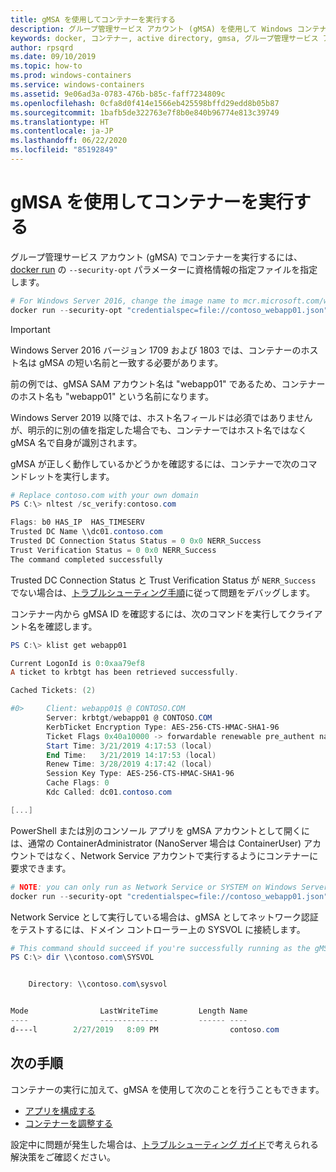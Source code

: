 ```yaml
---
title: gMSA を使用してコンテナーを実行する
description: グループ管理サービス アカウント (gMSA) を使用して Windows コンテナーを実行する方法。
keywords: docker, コンテナー, active directory, gmsa, グループ管理サービス アカウント, グループ管理サービス アカウント
author: rpsqrd
ms.date: 09/10/2019
ms.topic: how-to
ms.prod: windows-containers
ms.service: windows-containers
ms.assetid: 9e06ad3a-0783-476b-b85c-faff7234809c
ms.openlocfilehash: 0cfa8d0f414e1566eb425598bffd29edd8b05b87
ms.sourcegitcommit: 1bafb5de322763e7f8b0e840b96774e813c39749
ms.translationtype: HT
ms.contentlocale: ja-JP
ms.lasthandoff: 06/22/2020
ms.locfileid: "85192849"
---
```

# <a name="run-a-container-with-a-gmsa"></a>gMSA を使用してコンテナーを実行する

グループ管理サービス アカウント (gMSA) でコンテナーを実行するには、[docker run](https://docs.docker.com/engine/reference/run) の `--security-opt` パラメーターに資格情報の指定ファイルを指定します。

```powershell
# For Windows Server 2016, change the image name to mcr.microsoft.com/windows/servercore:ltsc2016
docker run --security-opt "credentialspec=file://contoso_webapp01.json" --hostname webapp01 -it mcr.microsoft.com/windows/servercore:ltsc2019 powershell
```

>[!IMPORTANT]
>Windows Server 2016 バージョン 1709 および 1803 では、コンテナーのホスト名は gMSA の短い名前と一致する必要があります。

前の例では、gMSA SAM アカウント名は "webapp01" であるため、コンテナーのホスト名も "webapp01" という名前になります。

Windows Server 2019 以降では、ホスト名フィールドは必須ではありませんが、明示的に別の値を指定した場合でも、コンテナーではホスト名ではなく gMSA 名で自身が識別されます。

gMSA が正しく動作しているかどうかを確認するには、コンテナーで次のコマンドレットを実行します。

```powershell
# Replace contoso.com with your own domain
PS C:\> nltest /sc_verify:contoso.com

Flags: b0 HAS_IP  HAS_TIMESERV
Trusted DC Name \\dc01.contoso.com
Trusted DC Connection Status Status = 0 0x0 NERR_Success
Trust Verification Status = 0 0x0 NERR_Success
The command completed successfully
```

Trusted DC Connection Status と Trust Verification Status が `NERR_Success` でない場合は、[トラブルシューティング手順](gmsa-troubleshooting.md#check-the-container)に従って問題をデバッグします。

コンテナー内から gMSA ID を確認するには、次のコマンドを実行してクライアント名を確認します。

```powershell
PS C:\> klist get webapp01

Current LogonId is 0:0xaa79ef8
A ticket to krbtgt has been retrieved successfully.

Cached Tickets: (2)

#0>     Client: webapp01$ @ CONTOSO.COM
        Server: krbtgt/webapp01 @ CONTOSO.COM
        KerbTicket Encryption Type: AES-256-CTS-HMAC-SHA1-96
        Ticket Flags 0x40a10000 -> forwardable renewable pre_authent name_canonicalize
        Start Time: 3/21/2019 4:17:53 (local)
        End Time:   3/21/2019 14:17:53 (local)
        Renew Time: 3/28/2019 4:17:42 (local)
        Session Key Type: AES-256-CTS-HMAC-SHA1-96
        Cache Flags: 0
        Kdc Called: dc01.contoso.com

[...]
```

PowerShell または別のコンソール アプリを gMSA アカウントとして開くには、通常の ContainerAdministrator (NanoServer 場合は ContainerUser) アカウントではなく、Network Service アカウントで実行するようにコンテナーに要求できます。

```powershell
# NOTE: you can only run as Network Service or SYSTEM on Windows Server 1709 and later
docker run --security-opt "credentialspec=file://contoso_webapp01.json" --hostname webapp01 --user "NT AUTHORITY\NETWORK SERVICE" -it mcr.microsoft.com/windows/servercore:ltsc2019 powershell
```

Network Service として実行している場合は、gMSA としてネットワーク認証をテストするには、ドメイン コントローラー上の SYSVOL に接続します。

```powershell
# This command should succeed if you're successfully running as the gMSA
PS C:\> dir \\contoso.com\SYSVOL


    Directory: \\contoso.com\sysvol


Mode                LastWriteTime         Length Name
----                -------------         ------ ----
d----l        2/27/2019   8:09 PM                contoso.com
```

## <a name="next-steps"></a>次の手順

コンテナーの実行に加えて、gMSA を使用して次のことを行うこともできます。

- [アプリを構成する](gmsa-configure-app.md)
- [コンテナーを調整する](gmsa-orchestrate-containers.md)

設定中に問題が発生した場合は、[トラブルシューティング ガイド](gmsa-troubleshooting.md)で考えられる解決策をご確認ください。
